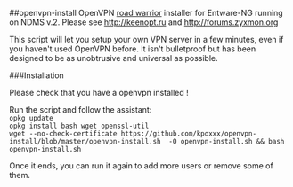 ##openvpn-install
OpenVPN [road warrior](http://en.wikipedia.org/wiki/Road_warrior_%28computing%29) installer for Entware-NG running on NDMS v.2.
Please see http://keenopt.ru and http://forums.zyxmon.org

This script will let you setup your own VPN server in a few  minutes, even if you haven't used OpenVPN before. It isn't bulletproof but has been designed to be as unobtrusive and universal as possible.

###Installation
 
Please check that you have a openvpn installed !

Run the script and follow the assistant:  
`opkg update`  
`opkg install bash wget openssl-util`  
`wget --no-check-certificate https://github.com/kpoxxx/openvpn-install/blob/master/openvpn-install.sh  -O openvpn-install.sh && bash openvpn-install.sh`

Once it ends, you can run it again to add more users or remove some of them.
